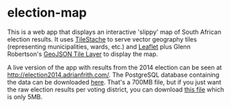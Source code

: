 election-map
============

This is a web app that displays an interactive 'slippy' map of South African election results. It uses [TileStache](http://tilestache.org/) to serve vector geography tiles (representing municipalities, wards, etc.) and [Leaflet](http://leafletjs.com/) plus Glenn Robertson's [GeoJSON Tile Layer](https://github.com/glenrobertson/leaflet-tilelayer-geojson) to display the map.

A live version of the app with results from the 2014 election can be seen at http://election2014.adrianfrith.com/. The PostgreSQL database containing the data can be downloaded [here](http://stuff.adrianfrith.com/election2014.sql.bz2). That's a 700MB file, but if you just want the raw election results per voting district, you can download [this file](http://stuff.adrianfrith.com/2014-results.tar.gz) which is only 5MB.
